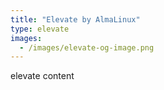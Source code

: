```yaml
---
title: "Elevate by AlmaLinux"
type: elevate
images:
  - /images/elevate-og-image.png
---
```


elevate content